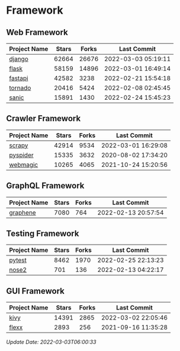 # Framework

## Web Framework
| Project Name | Stars | Forks | Last Commit |
| ------------ | ----- | ----- | ----------- |
| [django](https://github.com/django/django) | 62664 | 26676 | 2022-03-03 05:19:11 |
| [flask](https://github.com/pallets/flask) | 58159 | 14896 | 2022-03-01 16:49:14 |
| [fastapi](https://github.com/tiangolo/fastapi) | 42582 | 3238 | 2022-02-21 15:54:18 |
| [tornado](https://github.com/tornadoweb/tornado) | 20416 | 5424 | 2022-02-08 02:45:45 |
| [sanic](https://github.com/sanic-org/sanic) | 15891 | 1430 | 2022-02-24 15:45:23 |

## Crawler Framework
| Project Name | Stars | Forks | Last Commit |
| ------------ | ----- | ----- | ----------- |
| [scrapy](https://github.com/scrapy/scrapy) | 42914 | 9534 | 2022-03-01 16:29:08 |
| [pyspider](https://github.com/binux/pyspider) | 15335 | 3632 | 2020-08-02 17:34:20 |
| [webmagic](https://github.com/code4craft/webmagic) | 10265 | 4065 | 2021-10-24 15:20:56 |

## GraphQL Framework
| Project Name | Stars | Forks | Last Commit |
| ------------ | ----- | ----- | ----------- |
| [graphene](https://github.com/graphql-python/graphene) | 7080 | 764 | 2022-02-13 20:57:54 |

## Testing Framework
| Project Name | Stars | Forks | Last Commit |
| ------------ | ----- | ----- | ----------- |
| [pytest](https://github.com/pytest-dev/pytest) | 8462 | 1970 | 2022-02-25 22:13:23 |
| [nose2](https://github.com/nose-devs/nose2) | 701 | 136 | 2022-02-13 04:22:17 |

## GUI Framework
| Project Name | Stars | Forks | Last Commit |
| ------------ | ----- | ----- | ----------- |
| [kivy](https://github.com/kivy/kivy) | 14391 | 2865 | 2022-03-02 22:05:46 |
| [flexx](https://github.com/flexxui/flexx) | 2893 | 256 | 2021-09-16 11:35:28 |

*Update Date: 2022-03-03T06:00:33*